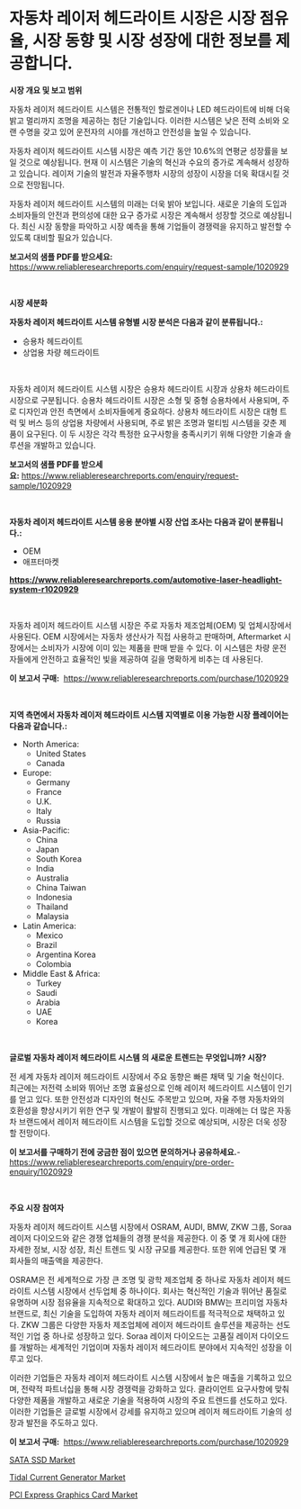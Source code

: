 <p><h1>자동차 레이저 헤드라이트 시장은 시장 점유율, 시장 동향 및 시장 성장에 대한 정보를 제공합니다.</h1></p><p><strong>시장 개요 및 보고 범위</strong></p>
<p><p>자동차 레이저 헤드라이트 시스템은 전통적인 할로겐이나 LED 헤드라이트에 비해 더욱 밝고 멀리까지 조명을 제공하는 첨단 기술입니다. 이러한 시스템은 낮은 전력 소비와 오랜 수명을 갖고 있어 운전자의 시야를 개선하고 안전성을 높일 수 있습니다.</p><p>자동차 레이저 헤드라이트 시스템 시장은 예측 기간 동안 10.6%의 연평균 성장률을 보일 것으로 예상됩니다. 현재 이 시스템은 기술의 혁신과 수요의 증가로 계속해서 성장하고 있습니다. 레이저 기술의 발전과 자율주행차 시장의 성장이 시장을 더욱 확대시킬 것으로 전망됩니다.</p><p>자동차 레이저 헤드라이트 시스템의 미래는 더욱 밝아 보입니다. 새로운 기술의 도입과 소비자들의 안전과 편의성에 대한 요구 증가로 시장은 계속해서 성장할 것으로 예상됩니다. 최신 시장 동향을 파악하고 시장 예측을 통해 기업들이 경쟁력을 유지하고 발전할 수 있도록 대비할 필요가 있습니다.</p></p>
<p><strong>보고서의 샘플 PDF를 받으세요:</strong> <a href="https://www.reliableresearchreports.com/enquiry/request-sample/1020929">https://www.reliableresearchreports.com/enquiry/request-sample/1020929</a></p>
<p>&nbsp;</p>
<p><strong>시장 세분화</strong></p>
<p><strong>자동차 레이저 헤드라이트 시스템 유형별 시장 분석은 다음과 같이 분류됩니다.:</strong></p>
<p><ul><li>승용차 헤드라이트</li><li>상업용 차량 헤드라이트</li></ul></p>
<p>&nbsp;</p>
<p><p>자동차 레이저 헤드라이트 시스템 시장은 승용차 헤드라이트 시장과 상용차 헤드라이트 시장으로 구분됩니다. 승용차 헤드라이트 시장은 소형 및 중형 승용차에서 사용되며, 주로 디자인과 안전 측면에서 소비자들에게 중요하다. 상용차 헤드라이트 시장은 대형 트럭 및 버스 등의 상업용 차량에서 사용되며, 주로 밝은 조명과 멀티빔 시스템을 갖춘 제품이 요구된다. 이 두 시장은 각각 특정한 요구사항을 충족시키기 위해 다양한 기술과 솔루션을 개발하고 있습니다.</p></p>
<p><strong>보고서의 샘플 PDF를 받으세요:</strong>&nbsp;<a href="https://www.reliableresearchreports.com/enquiry/request-sample/1020929">https://www.reliableresearchreports.com/enquiry/request-sample/1020929</a></p>
<p>&nbsp;</p>
<p><strong> 자동차 레이저 헤드라이트 시스템 응용 분야별 시장 산업 조사는 다음과 같이 분류됩니다.:</strong></p>
<p><ul><li>OEM</li><li>애프터마켓</li></ul></p>
<p><strong><a href="https://www.reliableresearchreports.com/automotive-laser-headlight-system-r1020929">https://www.reliableresearchreports.com/automotive-laser-headlight-system-r1020929</a></strong></p>
<p>&nbsp;</p>
<p><p>자동차 레이저 헤드라이트 시스템 시장은 주로 자동차 제조업체(OEM) 및 업체시장에서 사용된다. OEM 시장에서는 자동차 생산사가 직접 사용하고 판매하며, Aftermarket 시장에서는 소비자가 시장에 이미 있는 제품을 판매 받을 수 있다. 이 시스템은 차량 운전자들에게 안전하고 효율적인 빛을 제공하여 길을 명확하게 비추는 데 사용된다.</p></p>
<p><strong>이 보고서 구매:</strong>&nbsp; <a href="https://www.reliableresearchreports.com/purchase/1020929">https://www.reliableresearchreports.com/purchase/1020929</a></p>
<p>&nbsp;</p>
<p><strong>지역 측면에서 자동차 레이저 헤드라이트 시스템 지역별로 이용 가능한 시장 플레이어는 다음과 같습니다.:</strong></p>
<p><ul>
    <li>
        North America:
        <ul>
            <li>United States</li>
            <li>Canada</li>
        </ul>
    </li>
    <li>
        Europe:
        <ul>
            <li>Germany</li>
            <li>France</li>
            <li>U.K.</li>
            <li>Italy</li>
            <li>Russia</li>
        </ul>
    </li>
    <li>
        Asia-Pacific:
        <ul>
            <li>China</li>
            <li>Japan</li>
            <li>South Korea</li>
            <li>India</li>
            <li>Australia</li>
            <li>China Taiwan</li>
            <li>Indonesia</li>
            <li>Thailand</li>
            <li>Malaysia</li>
        </ul>
    </li>
    <li>
        Latin America:
        <ul>
            <li>Mexico</li>
            <li>Brazil</li>
            <li>Argentina Korea</li>
            <li>Colombia</li>
        </ul>
    </li>
    <li>
        Middle East & Africa:
        <ul>
            <li>Turkey</li>
            <li>Saudi</li>
            <li>Arabia</li>
            <li>UAE</li>
            <li>Korea</li>
        </ul>
    </li>
    </ul></p>
<p>&nbsp;</p>
<p><strong>글로벌 자동차 레이저 헤드라이트 시스템 의 새로운 트렌드는 무엇입니까? 시장?</strong></p>
<p><p>전 세계 자동차 레이저 헤드라이트 시장에서 주요 동향은 빠른 채택 및 기술 혁신이다. 최근에는 저전력 소비와 뛰어난 조명 효율성으로 인해 레이저 헤드라이트 시스템이 인기를 얻고 있다. 또한 안전성과 디자인의 혁신도 주목받고 있으며, 자율 주행 자동차와의 호환성을 향상시키기 위한 연구 및 개발이 활발히 진행되고 있다. 미래에는 더 많은 자동차 브랜드에서 레이저 헤드라이트 시스템을 도입할 것으로 예상되며, 시장은 더욱 성장할 전망이다.</p></p>
<p><strong>이 보고서를 구매하기 전에 궁금한 점이 있으면 문의하거나 공유하세요.</strong>- <a href="https://www.reliableresearchreports.com/enquiry/pre-order-enquiry/1020929">https://www.reliableresearchreports.com/enquiry/pre-order-enquiry/1020929</a></p>
<p>&nbsp;</p>
<p><strong>주요 시장 참여자</strong></p>
<p><p>자동차 레이저 헤드라이트 시스템 시장에서 OSRAM, AUDI, BMW, ZKW 그룹, Soraa 레이저 다이오드와 같은 경쟁 업체들의 경쟁 분석을 제공한다. 이 중 몇 개 회사에 대한 자세한 정보, 시장 성장, 최신 트렌드 및 시장 규모를 제공한다. 또한 위에 언급된 몇 개 회사들의 매출액을 제공한다.</p><p>OSRAM은 전 세계적으로 가장 큰 조명 및 광학 제조업체 중 하나로 자동차 레이저 헤드라이트 시스템 시장에서 선두업체 중 하나이다. 회사는 혁신적인 기술과 뛰어난 품질로 유명하며 시장 점유율을 지속적으로 확대하고 있다. AUDI와 BMW는 프리미엄 자동차 브랜드로, 최신 기술을 도입하여 자동차 레이저 헤드라이트를 적극적으로 채택하고 있다. ZKW 그룹은 다양한 자동차 제조업체에 레이저 헤드라이트 솔루션을 제공하는 선도적인 기업 중 하나로 성장하고 있다. Soraa 레이저 다이오드는 고품질 레이저 다이오드를 개발하는 세계적인 기업이며 자동차 레이저 헤드라이트 분야에서 지속적인 성장을 이루고 있다.</p><p>이러한 기업들은 자동차 레이저 헤드라이트 시스템 시장에서 높은 매출을 기록하고 있으며, 전략적 파트너십을 통해 시장 경쟁력을 강화하고 있다. 클라이언트 요구사항에 맞춰 다양한 제품을 개발하고 새로운 기술을 적용하여 시장의 주요 트렌드를 선도하고 있다. 이러한 기업들은 글로벌 시장에서 강세를 유지하고 있으며 레이저 헤드라이트 기술의 성장과 발전을 주도하고 있다.</p></p>
<p><strong>이 보고서 구매:</strong>&nbsp;&nbsp;<a href="https://www.reliableresearchreports.com/purchase/1020929">https://www.reliableresearchreports.com/purchase/1020929</a></p>
<p><p><a href="https://ivy-potential-64b.notion.site/Decoding-SATA-SSD-Market-Metrics-Market-Share-Trends-and-Growth-Patterns-bbbe8ce6707a413ea58a1e32e94168a0">SATA SSD Market</a></p><p><a href="https://view.publitas.com/reportprime-1/tidal-current-generator-market-focuses-on-market-share-size-and-projected-forecast-till-2031/">Tidal Current Generator Market</a></p><p><a href="https://nifty-kite-d51.notion.site/PCI-Express-Graphics-Card-Market-Size-Reveals-the-Best-Marketing-Channels-In-Global-Industry-1dab3ff6d987432585d5fe28ce32c9a3">PCI Express Graphics Card Market</a></p></p>